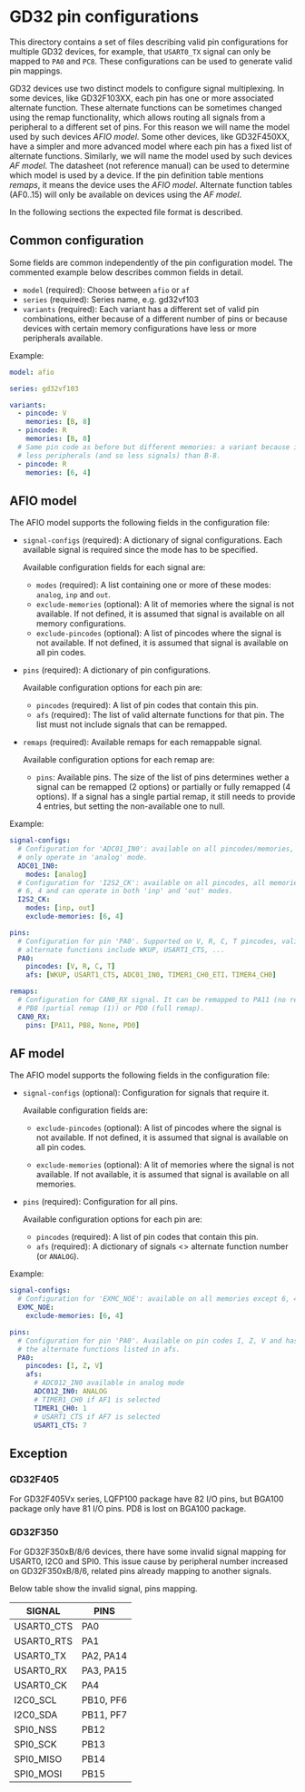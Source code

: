 # GD32 pin configurations

This directory contains a set of files describing valid pin configurations for
multiple GD32 devices, for example, that `USART0_TX` signal can only be mapped
to `PA0` and `PC8`. These configurations can be used to generate valid pin
mappings.

GD32 devices use two distinct models to configure signal multiplexing. In
some devices, like GD32F103XX, each pin has one or more associated alternate
function. These alternate functions can be sometimes changed using the remap
functionality, which allows routing all signals from a peripheral to a
different set of pins. For this reason we will name the model used by such
devices *AFIO model*. Some other devices, like GD32F450XX, have a simpler
and more advanced model where each pin has a fixed list of alternate functions.
Similarly, we will name the model used by such devices *AF model*. The datasheet
(not reference manual) can be used to determine which model is used by a device.
If the pin definition table mentions *remaps*, it means the device uses the
*AFIO model*. Alternate function tables (AF0..15) will only be available on
devices using the *AF model*.

In the following sections the expected file format is described.

## Common configuration

Some fields are common independently of the pin configuration model.
The commented example below describes common fields in detail.

- `model` (required): Choose between `afio` or `af`
- `series` (required): Series name, e.g. gd32vf103
- `variants` (required): Each variant has a different set of valid pin
  combinations, either because of a different number of pins or because devices
  with certain memory configurations have less or more peripherals available.

Example:

```yaml
model: afio

series: gd32vf103

variants:
  - pincode: V
    memories: [B, 8]
  - pincode: R
    memories: [B, 8]
  # Same pin code as before but different memories: a variant because it has
  # less peripherals (and so less signals) than B-8.
  - pincode: R
    memories: [6, 4]
```

## AFIO model

The AFIO model supports the following fields in the configuration file:

- `signal-configs` (required): A dictionary of signal configurations. Each
  available signal is required since the mode has to be specified.

  Available configuration fields for each signal are:

  - `modes` (required): A list containing one or more of these modes: `analog`,
    `inp` and `out`.
  - `exclude-memories` (optional): A lit of memories where the signal is not
    available. If not defined, it is assumed that signal is available on all
    memory configurations.
  - `exclude-pincodes` (optional): A list of pincodes where the signal is not
    available. If not defined, it is assumed that signal is available on all
    pin codes.

- `pins` (required): A dictionary of pin configurations.

  Available configuration options for each pin are:

  - `pincodes` (required): A list of pin codes that contain this pin.
  - `afs` (required): The list of valid alternate functions for that pin.
    The list must not include signals that can be remapped.

- `remaps` (required): Available remaps for each remappable signal.

  Available configuration options for each remap are:

  - `pins`: Available pins. The size of the list of pins determines wether
    a signal can be remapped (2 options) or partially or fully remapped
    (4 options). If a signal has a single partial remap, it still needs
    to provide 4 entries, but setting the non-available one to null.

Example:

```yaml
signal-configs:
  # Configuration for 'ADC01_IN0': available on all pincodes/memories, can
  # only operate in 'analog' mode.
  ADC01_IN0:
    modes: [analog]
  # Configuration for 'I2S2_CK': available on all pincodes, all memories except
  # 6, 4 and can operate in both 'inp' and 'out' modes.
  I2S2_CK:
    modes: [inp, out]
    exclude-memories: [6, 4]

pins:
  # Configuration for pin 'PA0'. Supported on V, R, C, T pincodes, valid
  # alternate functions include WKUP, USART1_CTS, ...
  PA0:
    pincodes: [V, R, C, T]
    afs: [WKUP, USART1_CTS, ADC01_IN0, TIMER1_CH0_ETI，TIMER4_CH0]

remaps:
  # Configuration for CAN0_RX signal. It can be remapped to PA11 (no remap),
  # PB8 (partial remap (1)) or PD0 (full remap).
  CAN0_RX:
    pins: [PA11, PB8, None, PD0]
```

## AF model

The AFIO model supports the following fields in the configuration file:

- `signal-configs` (optional): Configuration for signals that require it.

  Available configuration fields are:

  - `exclude-pincodes` (optional): A list of pincodes where the signal is not
    available. If not defined, it is assumed that signal is available on all
    pin codes.

  - `exclude-memories` (optional): A lit of memories where the signal is not
    available. If not available, it is assumed that signal is available on all
    memories.

- `pins` (required): Configuration for all pins.

  Available configuration options for each pin are:

  - `pincodes` (required): A list of pin codes that contain this pin.
  - `afs` (required): A dictionary of signals <> alternate function
    number (or `ANALOG`).

Example:

```yaml
signal-configs:
  # Configuration for 'EXMC_NOE': available on all memories except 6, 4.
  EXMC_NOE:
    exclude-memories: [6, 4]

pins:
  # Configuration for pin 'PA0'. Available on pin codes I, Z, V and has
  # the alternate functions listed in afs.
  PA0:
    pincodes: [I, Z, V]
    afs:
      # ADC012_IN0 available in analog mode
      ADC012_IN0: ANALOG
      # TIMER1_CH0 if AF1 is selected
      TIMER1_CH0: 1
      # USART1_CTS if AF7 is selected
      USART1_CTS: 7
```

## Exception

### GD32F405
For GD32F405Vx series, LQFP100 package have 82 I/O pins, but BGA100 package only have 81 I/O pins. PD8 is lost on BGA100 package.

### GD32F350
For GD32F350xB/8/6 devices, there have some invalid signal mapping for USART0, I2C0 and SPI0.
This issue cause by peripheral number increased on GD32F350xB/8/6, related pins already mapping
to another signals.

Below table show the invalid signal, pins mapping.

| SIGNAL     | PINS      |
| ---------- | --------- |
| USART0_CTS | PA0       |
| USART0_RTS | PA1       |
| USART0_TX  | PA2, PA14 |
| USART0_RX  | PA3, PA15 |
| USART0_CK  | PA4       |
| I2C0_SCL   | PB10, PF6 |
| I2C0_SDA   | PB11, PF7 |
| SPI0_NSS   | PB12      |
| SPI0_SCK   | PB13      |
| SPI0_MISO  | PB14      |
| SPI0_MOSI  | PB15      |
